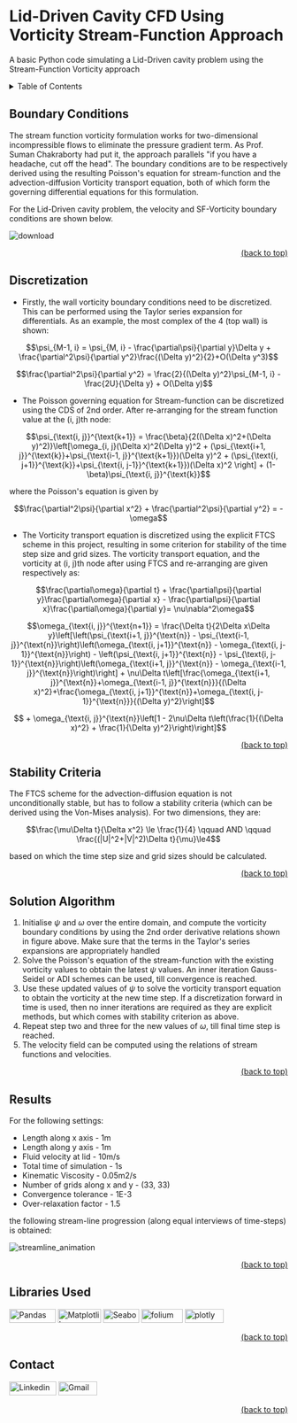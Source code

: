 # Lid-Driven Cavity CFD Using Vorticity Stream-Function Approach

A basic Python code simulating a Lid-Driven cavity problem using the Stream-Function Vorticity approach

<details>
<summary>Table of Contents</summary>

1. [Boundary Conditions](#boundary-conditions)
2. [Discretization](#discretization)
3. [Stability Criteria](#stability-criteria)
4. [Solution Algorithm](#solution-algorithm)
5. [Results](#results)
6. [Libraries Used](#libraries-used)
7. [Contact](#contact)
</details>

## Boundary Conditions

The stream function vorticity formulation works for two-dimensional incompressible flows to eliminate the pressure gradient term. As Prof. Suman Chakraborty had put it, the approach parallels "if you have a headache, cut off the head". The boundary conditions are to be respectively derived using the resulting Poisson's equation for stream-function and the advection-diffusion Vorticity transport equation, both of which form the governing differential equations for this formulation.

For the Lid-Driven cavity problem, the velocity and SF-Vorticity boundary conditions are shown below.

![download](https://github.com/vahadruya/Lid_driven_cavity_CFD_using_Vorticity_SF_approach/assets/115869753/3157e69b-d66e-4599-b757-974b5bb0454a)


<div align = "right">    
  <a href="#lid-driven-cavity-cfd-using-vorticity-stream-function-approach">(back to top)</a>
</div>

## Discretization

- Firstly, the wall vorticity boundary conditions need to be discretized. This can be performed using the Taylor series expansion for differentials. As an example, the most complex of the 4 (top wall) is shown:

$$\psi_{M-1, i} = \psi_{M, i} - \frac{\partial\psi}{\partial y}\Delta y + \frac{\partial^2\psi}{\partial y^2}\frac{(\Delta y)^2}{2}+O(\Delta y^3)$$

$$\frac{\partial^2\psi}{\partial y^2} = \frac{2}{(\Delta y)^2}\psi_{M-1, i} - \frac{2U}{\Delta y} + O(\Delta y)$$

- The Poisson governing equation for Stream-function can be discretized using the CDS of 2nd order. After re-arranging for the stream function value at the (i, j)th node:

$$\psi_{\text{i, j}}^{\text{k+1}} = \frac{\beta}{2((\Delta x)^2+(\Delta y)^2)}\left[\omega_{i, j}(\Delta x)^2(\Delta y)^2 + (\psi_{\text{i+1, j}}^{\text{k}}+\psi_{\text{i-1, j}}^{\text{k+1}})(\Delta y)^2 + (\psi_{\text{i, j+1}}^{\text{k}}+\psi_{\text{i, j-1}}^{\text{k+1}})(\Delta x)^2 \right] + (1-\beta)\psi_{\text{i, j}}^{\text{k}}$$

where the Poisson's equation is given by

$$\frac{\partial^2\psi}{\partial x^2} + \frac{\partial^2\psi}{\partial y^2} = -\omega$$

- The Vorticity transport equation is discretized using the explicit FTCS scheme in this project, resulting in some criterion for stability of the time step size and grid sizes. The vorticity transport equation, and the vorticity at (i, j)th node after using FTCS and re-arranging are given respectively as:

$$\frac{\partial\omega}{\partial t} + \frac{\partial\psi}{\partial y}\frac{\partial\omega}{\partial x} - \frac{\partial\psi}{\partial x}\frac{\partial\omega}{\partial y}= \nu\nabla^2\omega$$

$$\omega_{\text{i, j}}^{\text{n+1}} = \frac{\Delta t}{2\Delta x\Delta y}\left[\left(\psi_{\text{i+1, j}}^{\text{n}} - \psi_{\text{i-1, j}}^{\text{n}}\right)\left(\omega_{\text{i, j+1}}^{\text{n}} - \omega_{\text{i, j-1}}^{\text{n}}\right) - \left(\psi_{\text{i, j+1}}^{\text{n}} - \psi_{\text{i, j-1}}^{\text{n}}\right)\left(\omega_{\text{i+1, j}}^{\text{n}} - \omega_{\text{i-1, j}}^{\text{n}}\right)\right] + \nu\Delta t\left[\frac{\omega_{\text{i+1, j}}^{\text{n}}+\omega_{\text{i-1, j}}^{\text{n}}}{(\Delta x)^2}+\frac{\omega_{\text{i, j+1}}^{\text{n}}+\omega_{\text{i, j-1}}^{\text{n}}}{(\Delta y)^2}\right]$$

$$ + \omega_{\text{i, j}}^{\text{n}}\left[1 - 2\nu\Delta t\left(\frac{1}{(\Delta x)^2} + \frac{1}{\Delta y)^2}\right)\right]$$

<div align = "right">    
  <a href="#lid-driven-cavity-cfd-using-vorticity-stream-function-approach">(back to top)</a>
</div>

## Stability Criteria

The FTCS scheme for the advection-diffusion equation is not unconditionally stable, but has to follow a stability criteria (which can be derived using the Von-Mises analysis). For two dimensions, they are:

$$\frac{\mu\Delta t}{\Delta x^2} \le \frac{1}{4} \qquad AND \qquad \frac{(|U|^2+|V|^2)\Delta t}{\mu}\le4$$

based on which the time step size and grid sizes should be calculated.

<div align = "right">    
  <a href="#lid-driven-cavity-cfd-using-vorticity-stream-function-approach">(back to top)</a>
</div>

## Solution Algorithm

1. Initialise $\psi$ and $\omega$ over the entire domain, and compute the vorticity boundary conditions by using the 2nd order derivative relations shown in figure above. Make sure that the terms in the Taylor's series expansions are appropriately handled
2. Solve the Poisson's equation of the stream-function with the existing vorticity values to obtain the latest $\psi$ values. An inner iteration Gauss-Seidel or ADI schemes can be used, till convergence is reached.
3. Use these updated values of $\psi$ to solve the vorticity transport equation to obtain the vorticity at the new time step. If a discretization forward in time is used, then no inner iterations are required as they are explicit methods, but which comes with stability criterion as above.
4. Repeat step two and three for the new values of $\omega$, till final time step is reached.
5. The velocity field can be computed using the relations of stream functions and velocities.

<div align = "right">    
  <a href="#lid-driven-cavity-cfd-using-vorticity-stream-function-approach">(back to top)</a>
</div>

## Results

For the following settings:
- Length along x axis - 1m
- Length along y axis - 1m
- Fluid velocity at lid - 10m/s
- Total time of simulation - 1s
- Kinematic Viscosity - 0.05m2/s
- Number of grids along x and y - (33, 33)
- Convergence tolerance - 1E-3
- Over-relaxation factor - 1.5

the following stream-line progression (along equal interviews of time-steps) is obtained:

![streamline_animation](https://github.com/vahadruya/Lid_driven_cavity_CFD_using_Vorticity_SF_approach/assets/115869753/77f7ab1d-c4f3-49f2-9c4b-03e137ac9f4b)

<div align = "right">    
  <a href="#lid-driven-cavity-cfd-using-vorticity-stream-function-approach">(back to top)</a>
</div>

## Libraries Used

<a href="https://pandas.pydata.org/" target="_blank"><img src="https://img.shields.io/badge/Pandas-black?style=flat-square&logo=Pandas&logoColor=white&link=https://pandas.pydata.org" alt="Pandas" width="84" height="25"></a>
<a href="https://matplotlib.org/" target="_blank"><img src="https://img.shields.io/badge/Matplotlib-afc6d3?style=flat-square&logo=matplotlib&logoColor=white&link=https://matplotlib.org/" alt="Matplotlib" width="78" height="25"></a>
<a href="https://seaborn.pydata.org/" target="_blank"><img src="https://img.shields.io/badge/Seaborn-7db0bc?style=flat-square&logo=seaborn&logoColor=white&link=https://seaborn.pydata.org/" alt="Seaborn" width="65" height="25"></a>
<a href="https://pypi.org/project/folium/" target="_blank"><img src="https://img.shields.io/badge/folium-00aa54?style=flat-square&logo=folium&logoColor=white&link=https://pypi.org/project/folium/" alt="folium" width="75" height="25"></a>
<a href="https://plotly.com/python/" target="_blank"><img src="https://img.shields.io/badge/plotly-black?style=flat-square&logo=plotly&logoColor=white&link=https://plotly.com/python/" alt="plotly" width="70" height="25"></a>
<div align = "right">    
  <a href="#lid-driven-cavity-cfd-using-vorticity-stream-function-approach">(back to top)</a>
</div>

## Contact

<a href="https://www.linkedin.com/in/aditya-a-p-507b1b239/" target="_blank"><img src="https://img.shields.io/badge/Linkedin-0078b7?style=flat-square&logo=linkedin&logoColor=white&link=https://www.linkedin.com/" alt="Linkedin" width="85" height="25"></a>
<a href="mailto:apaditya96@gmail.com" target="_blank"><img src="https://img.shields.io/badge/Gmail-red?style=flat-square&logo=Gmail&logoColor=white" alt="Gmail" width="70" height="25"></a>
  
<div align = "right">    
  <a href="#lid-driven-cavity-cfd-using-vorticity-stream-function-approach">(back to top)</a>
</div>


